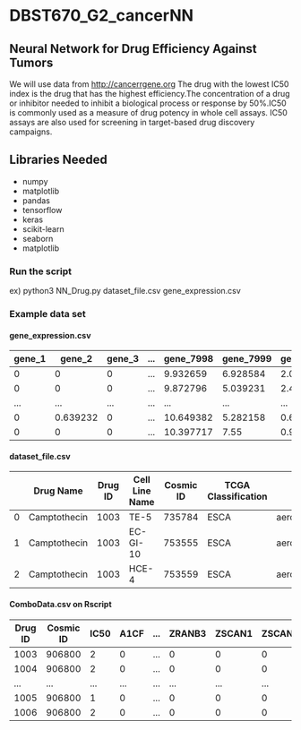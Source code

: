 # DBST670_G2_cancerNN
## Neural Network for Drug Efficiency Against Tumors
We will use data from http://cancerrgene.org
The drug with the lowest IC50 index is the drug that has the highest efficiency.The concentration of a drug or inhibitor needed to inhibit a biological process or response by 50%.IC50 is commonly used as a measure of drug potency in whole cell assays. IC50 assays are also used for screening in target-based drug discovery campaigns.
## Libraries Needed
 - numpy
 - matplotlib
 - pandas
 - tensorflow
 - keras
 - scikit-learn
 - seaborn
 - matplotlib
### Run the script
ex) python3 NN_Drug.py dataset_file.csv gene_expression.csv

### Example data set
#### gene_expression.csv
| gene_1 | gene_2 | gene_3 | ... | gene_7998 | gene_7999 | gene_8000 | Cancer_Type |
| ------------- | ------------- | ------------- | ------------- | ------------- | ------------- | ------------- | ------------- |
| 0 |0| 0 |	... | 9.932659 | 6.928584 | 2.088413 | KIRC |
| 0 |0| 0 |	... | 9.872796 | 5.039231 | 2.448002 | KIRC |
| ... | ... | ... |	... | ... | ... | ... | ... |
| 0 | 0.639232 | 0 | ... | 10.649382 | 5.282158 | 0.639232 | BRCA0 |
| 0 | 0 | 0 | ... | 10.397717 | 7.55 | 0.926379 | COAD |

#### dataset_file.csv
|  | Drug Name | Drug ID | Cell Line Name | Cosmic ID | TCGA Classification | Tissue | Tissue Sub-type | IC50 | AUC | Max Conc | RMSE | Z score |
| ------------- | ------------- | ------------- | ------------- | ------------- | ------------- | ------------- | ------------- | ------------- | ------------- | ------------- | ------------- | ------------- |
| 0 | Camptothecin | 1003 | TE-5 | 735784 | ESCA | aero_digestive_tract | oesophagus | -2.555310782 | 0.834075918 | 0.1 | 0.087242117 | -0.161952499 |
| 1 | Camptothecin | 1003 | EC-GI-10 | 753555 | ESCA | aero_digestive_tract | oesophagus | -3.125664052 | 0.804941689 | 0.1 | 0.082367836 | -0.472096346 |
| 2 | Camptothecin | 1003 | HCE-4 | 753559 | ESCA | aero_digestive_tract | oesophagus | -3.536140073 | 0.77867008 | 0.1 | 0.087080221 | -0.695302943 |

#### ComboData.csv on Rscript
| Drug ID | Cosmic ID | IC50 | A1CF | ... | ZRANB3 | ZSCAN1 | ZSCAN18 | ZSCAN5B |
| ------------- | ------------- | ------------- | ------------- | ------------- | ------------- | ------------- | ------------- | ------------- |
| 1003 | 906800 | 2 | 0 | ... | 0 | 0 | 0 | 0 |
| 1004 | 906800 | 2 | 0 | ... | 0 | 0 | 0 | 0 |
| ... | ... | ... | ... | ... | ... | ... | ... | ... |
| 1005 | 906800 | 1 | 0 | ... | 0 | 0 | 0 | 0 |
| 1006 | 906800 | 2 | 0 | ... | 0 | 0 | 0 | 0 |